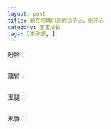 ```yaml
---
layout: post
title: 躺在阿姨们送的毯子上，很开心
category: 宝宝成长
tags: [李欣娜, ]
---
```

粉脸：

<img src="http://lh6.ggpht.com/veryfaint/SEUUoTL3r1I/AAAAAAAAAMU/T3SYm-kyjAI/100_2693.JPG?imgmax=720" alt="">

藕臂：

<img src="http://lh5.ggpht.com/veryfaint/SEUZ-DL3r7I/AAAAAAAAANI/5q_BAp0PpaI/100_2708.JPG?imgmax=720" alt="">

玉腿：

<img src="http://lh4.ggpht.com/veryfaint/SEUUnzL3r0I/AAAAAAAAAMM/ydqKK4BCgLw/100_2688.JPG?imgmax=720" alt="">

朱唇：

<img src="http://lh6.ggpht.com/veryfaint/SEUi1TL3sBI/AAAAAAAAAN4/GXAV1dvjgB8/100_2668.JPG?imgmax=720" alt="">